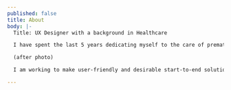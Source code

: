 ```yaml
---
published: false
title: About
body: |-
  Title: UX Designer with a background in Healthcare

  I have spent the last 5 years dedicating myself to the care of premature and sick infants in newborn intensive care units. This work has helped me develop a great sense of empathy and understanding of people.

  (after photo)

  I am working to make user-friendly and desirable start-to-end solutions that makes a difference for both the costumer and the end user.

---
```

